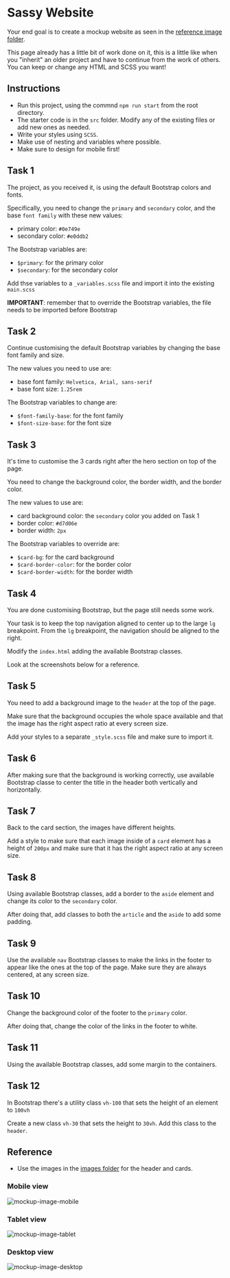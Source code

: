# Sassy Website

Your end goal is to create a mockup website as seen in the [reference image folder](./images_reference).

This page already has a little bit of work done on it, this is a little like when you "inherit" an older project and have to continue from the work of others. You can keep or change any HTML and SCSS you want!

## Instructions

* Run this project, using the commnd `npm run start` from the root directory.
* The starter code is in the `src` folder. Modify any of the existing files or add new ones as needed.
* Write your styles using `SCSS`. 
* Make use of nesting and variables where possible.
* Make sure to design for mobile first!

## Task 1

The project, as you received it, is using the default Bootstrap colors and fonts.

Specifically, you need to change the `primary` and `secondary` color, and the  base `font family` with these new values:

- primary color: `#0e749e`
- secondary color: `#e0ddb2`

The Bootstrap variables are:

- `$primary`: for the primary color
- `$secondary`: for the secondary color

Add thse variables to a `_variables.scss` file and import it into the existing `main.scss`

**IMPORTANT**: remember that to override the Bootstrap variables, the file needs to be imported before Bootstrap

## Task 2

Continue customising the default Bootstrap variables by changing the base font family and size.

The new values you need to use are:

- base font family: `Helvetica, Arial, sans-serif`
- base font size: `1.25rem`

The Bootstrap variables to change are:

- `$font-family-base`: for the font family 
- `$font-size-base`: for the font size

## Task 3

It's time to customise the 3 cards right after the hero section on top of the page.

You need to change the background color, the border width, and the border color.

The new values to use are:

- card background color: the `secondary` color you added on Task 1
- border color: `#d7d06e`
- border width: `2px`

The Bootstrap variables to override are:

- `$card-bg`: for the card background
- `$card-border-color`: for the border color
- `$card-border-width`: for the border width

## Task 4

You are done customising Bootstrap, but the page still needs some work.

Your task is to keep the top navigation aligned to center up to the large `lg` breakpoint. From the `lg` breakpoint, the navigation should be aligned to the right.

Modify the `index.html` adding the available Bootstrap classes.

Look at the screenshots below for a reference.

## Task 5

You need to add a background image to the `header` at the top of the page.

Make sure that the background occupies the whole space available and that the image has the right aspect ratio at every screen size.

Add your styles to a separate `_style.scss` file and make sure to import it.

## Task 6

After making sure that the background is working correctly, use available Bootstrap classe to center the title in the header both vertically and horizontally.

## Task 7

Back to the card section, the images have different heights.

Add a style to make sure that each image inside of a `card` element has a height of `200px` and make sure that it has the right aspect ratio at any screen size.

## Task 8

Using available Bootstrap classes, add a border to the `aside` element and change its color to the `secondary` color.

After doing that, add classes to both the `article` and the `aside` to add some padding.

## Task 9

Use the available `nav` Bootstrap classes to make the links in the footer to appear like the ones at the top of the page. Make sure they are always centered, at any screen size.

## Task 10

Change the background color of the footer to the `primary` color.

After doing that, change the color of the links in the footer to white.

## Task 11

Using the available Bootstrap classes, add some margin to the containers.

## Task 12

In Bootstrap there's a utility class `vh-100` that sets the height of an element to `100vh`

Create a new class `vh-30` that sets the height to `30vh`. Add this class to the `header`.


## Reference

* Use the images in the [images folder](./src/images) for the header and cards.

### Mobile view

![mockup-image-mobile](./images_reference/mobile.png)

### Tablet view

![mockup-image-tablet](./images_reference/tablet.png)

### Desktop view

![mockup-image-desktop](./images_reference/desktop.png)